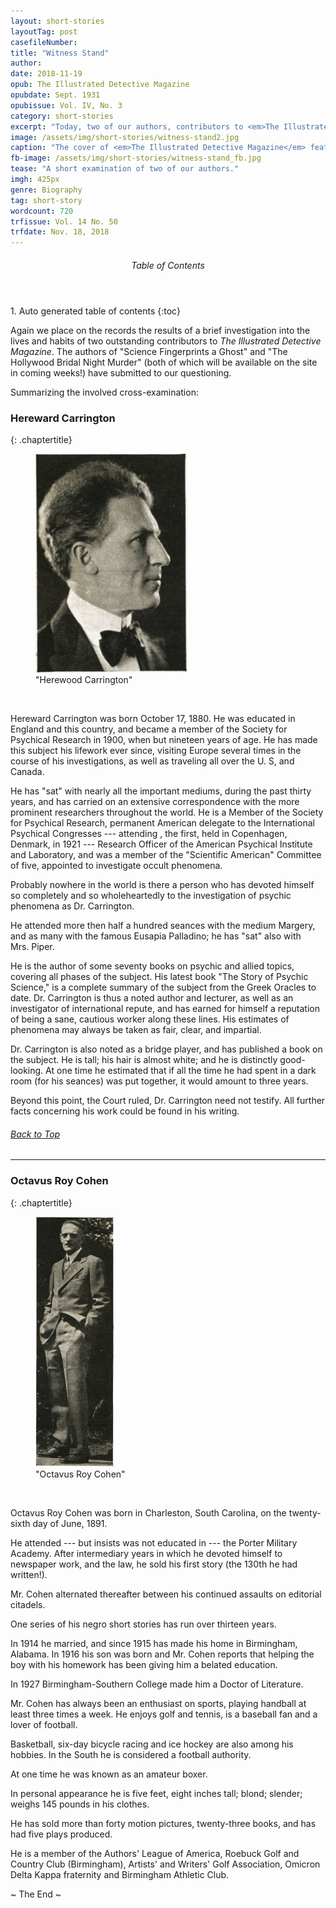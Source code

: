 ```yaml
---
layout: short-stories
layoutTag: post
casefileNumber: 
title: "Witness Stand"
author: 
date: 2018-11-19
opub: The Illustrated Detective Magazine
opubdate: Sept. 1931
opubissue: Vol. IV, No. 3
category: short-stories
excerpt: "Today, two of our authors, contributors to <em>The Illustrated Detective Magazine</em> that has been featured on TalesofMurder.com in recent weeks, take the chair and tell the truth, the whole truth, and nothing bu the truth, concerning themselves for the benefit of the reader."
image: /assets/img/short-stories/witness-stand2.jpg
caption: "The cover of <em>The Illustrated Detective Magazine</em> featuring stories from Carrington and Cohen."
fb-image: /assets/img/short-stories/witness-stand_fb.jpg
tease: "A short examination of two of our authors."
imgh: 425px
genre: Biography 
tag: short-story
wordcount: 720 
trfissue: Vol. 14 No. 50
trfdate: Nov. 18, 2018
---
```


<section id="toc" class="toc">
  <header>
    <h6>Table of Contents</h6>
  </header>
<div id="drawer" markdown="1">
1. Auto generated table of contents
{:toc}
</div>
</section> <!-- table-of-contents -->

Again we place on the records the results of a brief investigation into the lives and habits of two outstanding contributors to <em>The Illustrated Detective Magazine</em>. The authors of "Science Fingerprints a Ghost" and "The Hollywood Bridal Night Murder" (both of which will be available on the site in coming weeks!) have submitted to our questioning.

Summarizing the involved cross-examination:

### Hereward Carrington 
{: .chaptertitle}

<figure class="image-box">
	<img src="/assets/img/short-stories/carrington.jpg" style="max-height:350px; width:auto;" alt="Herewood Carrington">
	<figcaption>"Herewood Carrington"</figcaption>
</figure>

<br>

Hereward Carrington was born October 17, 1880. He was educated in England and this country, and became a member of the Society for Psychical Research in 1900, when but nineteen years of age. He has made this subject his lifework ever since, visiting Europe several times in the course of his investigations, as well as traveling all over the U. S, and Canada.

He has "sat" with nearly all the important mediums, during the past thirty years, and has carried on an extensive correspondence with the more prominent researchers throughout the world. He is a Member of the Society for Psychical Research, permanent American delegate to the International Psychical Congresses --- attending , the first, held in Copenhagen, Denmark, in 1921 --- Research Officer of the American Psychical Institute and Laboratory, and was a member of the "Scientific American" Committee of five, appointed to investigate occult phenomena.

Probably nowhere in the world is there a person who has devoted himself so completely and so wholeheartedly to the investigation of psychic phenomena as Dr. Carrington.

He attended more then half a hundred seances with the medium Margery, and as many with the famous Eusapia Palladino; he has "sat" also with Mrs. Piper.

He is the author of some seventy books on psychic and allied topics, covering all phases of the subject. His latest book "The Story of Psychic Science," is a complete summary of the subject from the Greek Oracles to date. Dr. Carrington is thus a noted author and lecturer, as well as an investigator of international repute, and has earned for himself a reputation of being a sane, cautious worker along these lines. His estimates of phenomena may always be taken as fair, clear, and impartial.

Dr. Carrington is also noted as a bridge player, and has published a book on the subject. He is tall; his hair is almost white; and he is distinctly good-looking. At one time he estimated that if all the time he had spent in a dark room (for his seances) was put together, it would amount to three years.

Beyond this point, the Court ruled, Dr. Carrington need not testify. All further facts concerning his work could be found in his writing.

<h6 class="btt"><a href="#top">Back to Top</a></h6>

<hr>

### Octavus Roy Cohen 
{: .chaptertitle}

<figure class="image-box">
	<img src="/assets/img/short-stories/cohen.jpg" style="max-height:650px; width:auto;" alt="Octavus Roy Cohen">
	<figcaption>"Octavus Roy Cohen"</figcaption>
</figure>

<br>

Octavus Roy Cohen was born in Charleston, South Carolina, on the twenty-sixth day of June, 1891.

He attended --- but insists was not educated in --- the Porter Military Academy. After intermediary years in which he devoted himself to newspaper work, and the law, he sold his first story (the 130th he had written!).

Mr. Cohen alternated thereafter between his continued assaults on editorial citadels.

One series of his negro short stories has run over thirteen years.

In 1914 he married, and since 1915 has made his home in Birmingham, Alabama. In 1916 his son was born and Mr. Cohen reports that helping the boy with his homework has been giving him a belated education.

In 1927 Birmingham-Southern College made him a Doctor of Literature.

Mr. Cohen has always been an enthusiast on sports, playing handball at least three times a week. He enjoys golf and tennis, is a baseball fan and a lover of football.

Basketball, six-day bicycle racing and ice hockey are also among his hobbies. In the South he is considered a football authority.

At one time he was known as an amateur boxer.

In personal appearance he is five feet, eight inches tall; blond; slender; weighs 145 pounds in his clothes.

He has sold more than forty motion pictures, twenty-three books, and has had five plays produced.

He is a member of the Authors' League of America, Roebuck Golf and Country Club (Birmingham), Artists' and Writers' Golf Association, Omicron Delta Kappa fraternity and Birmingham Athletic Club.

<p id="theend">~ The End ~</p>
